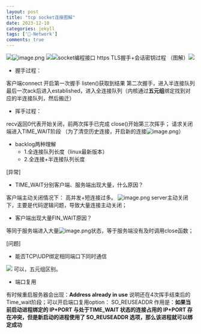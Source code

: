```yaml
---
layout: post
title: "tcp socket连接图解"
date: 2023-12-10
categories: jekyll
tags: ['🥁-Network']
comments: true
---
```


![](../images/1699164916039-80d5750a-4145-4ae3-9879-ed9010125c2b.jpeg)![image.png](../images/1699164999066-cbab5b88-326e-455d-8f79-d53c06bd7b36.png)
![](../images/1699166025265-9f6aef88-1aa4-4883-8033-52cb895076fc.webp)![socket编程接口](../images/1699171093781-84c534b4-98a1-4c8c-ba6f-4ce32eecfe3a.png)
https TLS握手+会话密钥过程 （图解）![](../images/1699410307585-71d5cbbc-e022-4bc3-b2d1-93adf1cc3cd9.png)

- 握手过程：

客户端connect 开启第一次握手
listen()获取到结果 第二次握手，进入半连接队列
最后一次ack后进入established，进入全连接队列（内核通过**五元组**绑定找到对应的半连接队列，然后搬迁）
 

- 挥手过程：

recv返回0代表开始关闭，前两次挥手已完成
close()开始第三次挥手；
请求关闭端进入TIME_WAIT阶段
（为了清空历史连接，开启新的连接![image.png](../images/1699168627887-4c1d9bd1-c7f7-499e-b087-7203e4df72f3.png)）

- backlog两种理解
   - 1.全连接队列长度（linux最新版本）
   - 2.全连接+半连接队列长度

[异常]

- TIME_WAIT分别客户端、服务端出现大量，什么原因？

客户端主动关闭情况下： 高并发+短连接过多。
![image.png](../images/1699513050903-b3ec2cfd-a141-4025-a7d7-66acbc6064e5.png)
server主动关闭下，主要是代码逻辑问题，导致大量连接主动关闭；

- 客户端出现大量FIN_WAIT原因？

等同于服务端进入大量![image.png](../images/1699168057822-827db988-e0c3-48d4-b825-ba9e01328586.png)状态，等于服务端没有及时调用close函数；


[问题]

- 能否TCP\UDP绑定相同端口下同时通信

![](../images/1699241415180-3366e0f3-afcc-4143-a205-3839d0c7990e.jpeg)  可以，五元组区别。

- 端口复用

有时候重启服务器会出现：**Address already in use**
说明还在4次挥手结束后的Time_wait阶段；可以开启端口复用option： 
SO_REUSEADDR 作用是：**如果当前启动进程绑定的 IP+PORT 与处于TIME_WAIT 状态的连接占用的 IP+PORT 存在冲突，但是新启动的进程使用了 SO_REUSEADDR 选项，那么该进程就可以绑定成功**

